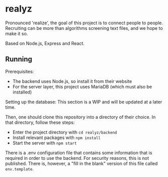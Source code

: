 # realyz

Pronounced 'realize', the goal of this project is to connect people to people. Recruiting can be more than algorithms screening text files, and we hope to make it so.

Based on Node.js, Express and React.

## Running

Prerequisites:
- The backend uses Node.js, so install it from their website
- For the server layer, this project uses MariaDB (which must also be installed)

Setting up the database:
This section is a WIP and will be updated at a later time.

Then, one should clone this repository into a directory of their choice. In that directory, follow these steps:
- Enter the project directory with `cd realyz/backend`
- Install relevant packages with `npm install`
- Start the server with `npm start`

There is a .env configuration file that contains some information that is required in order to use the backend.
For security reasons, this is not published. There is, however, a "fill in the blank" version of this file called `env.template`.
